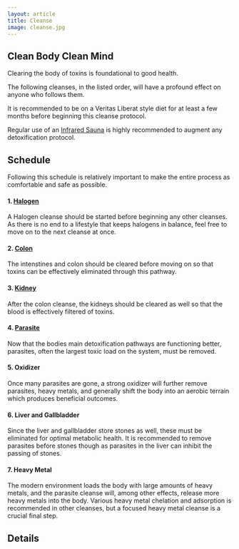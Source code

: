 ```yaml
---
layout: article
title: Cleanse
image: cleanse.jpg
---
```


## Clean Body Clean Mind

Clearing the body of toxins is foundational to good health.

The following cleanses, in the listed order, will have a profound effect on anyone who follows them.

It is recommended to be on a Veritas Liberat style diet for at least a few months before beginning this cleanse protocol.

Regular use of an [Infrared Sauna](/knowledge_base/Hormesis/Sauna/sauna.html) is highly recommended to augment any detoxification protocol.

## Schedule
Following this schedule is relatively important to make the entire process as comfortable and safe as possible.

#### 1. [Halogen](/knowledge_base/Cleanse/1.%20Halogen/halogen.html)
A Halogen cleanse should be started before beginning any other cleanses. As there is no end to a lifestyle that keeps halogens in balance, feel free to move on to the next cleanse at once.

#### 2. [Colon](/knowledge_base/Cleanse/2.%20Colon/colon.html)
The intenstines and colon should be cleared before moving on so that toxins can be effectively eliminated through this pathway.

#### 3. [Kidney](/knowledge_base/Cleanse/3.%20Kidney/kidney.html)
After the colon cleanse, the kidneys should be cleared as well so that the blood is effectively filtered of toxins.

#### 4. [Parasite](/knowledge_base/Cleanse/4.%20Parasite/parasite.html)
Now that the bodies main detoxification pathways are functioning better, parasites, often the largest toxic load on the system, must be removed.

#### 5. Oxidizer
Once many parasites are gone, a strong oxidizer will further remove parasites, heavy metals, and generally shift the body into an aerobic terrain which produces beneficial outcomes.

#### 6. Liver and Gallbladder
Since the liver and gallbladder store stones as well, these must be eliminated for optimal metabolic health. It is recommended to remove parasites before stones though as parasites in the liver can inhibit the passing of stones.

#### 7. Heavy Metal
The modern environment loads the body with large amounts of heavy metals, and the parasite cleanse will, among other effects, release more heavy metals into the body. Various heavy metal chelation and adsorption is recommended in other cleanses, but a focused heavy metal cleanse is a crucial final step.

## Details

